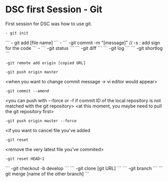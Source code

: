 # DSC first Session - Git

First session for DSC was how to use git.
```
- git init
```
<add files to log that are gonna be commited>
```
- git add [file name]
```
-
```
-git commit -m "[message]" // -s : add sign for the code
```
-
```
-git status
```
<check the part of the code that you've changed>
```
-git diff
```
<check the file that you've comitted>
```
-git log
```
```
-git shortlog
```

```
-git remote add origin [copied URL]
```
```
-git push origin master
```
<when you want to change commit message -> vi editor would appear>
```
-git commit --amend 
```
<you can push with --force or -f if commit ID of the local repository is not matched with the git repository>
<at this moment, you maybe need to pull the git repository first> 
```
-git push origin master --force
```
<if you want to cancel file you've added
```
-git reset 
```
<remove the very latest file you've commited>
```
-git reset HEAD~1 
```
<make a new branch>
```
-git checkout -b develop
```
<clone the git repository>
```
-git clone [git URL]
```
<check which branch are you in>
```
-git branch
```
<merch other branch with that branch you are in now>
```
git merge [name of the other branch]
```

